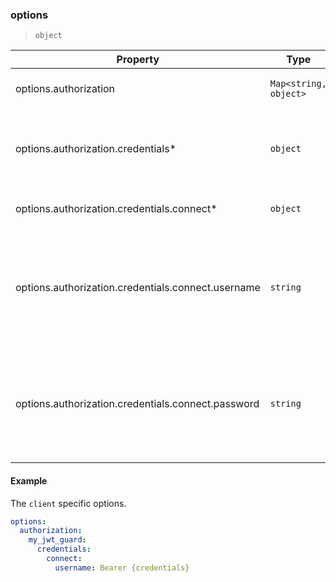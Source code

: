 ### options

> `object`

| Property | Type | Description |
| -- | -- | -- |
| options.authorization |  `Map<string, object>` |  Authorization by a named guard. | 
| options.authorization.credentials\* |  `object` |  Defines how to extract credentials from the MQTT connect packet. | 
| options.authorization.credentials.connect\* |  `object` |  MQTT connect packet properties | 
| options.authorization.credentials.connect.username |  `string` |  Extract credentials from the MQTT connect packet username property with `{credentials}`, e.g. `"Bearer` `{credentials}"`. | 
| options.authorization.credentials.connect.password |  `string` |  Extract credentials from the MQTT connect packet password property with `{credentials}`, e.g. `"Bearer` `{credentials}"`. | 

#### Example

The `client` specific options.

```yaml
options:
  authorization:
    my_jwt_guard:
      credentials:
        connect:
          username: Bearer {credentials}
```